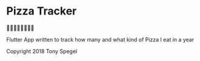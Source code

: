 # Pizza Tracker
🍕🍕🍕🍕🍕🍕🍕🍕

Flutter App written to track how many and what kind of Pizza I eat in a year    

Copyright 2018 Tony Spegel
